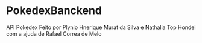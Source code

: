 # PokedexBanckend
API Pokedex 
Feito por Plynio Hnerique Murat da Silva e Nathalia Top Hondei com a ajuda de Rafael Correa de Melo
